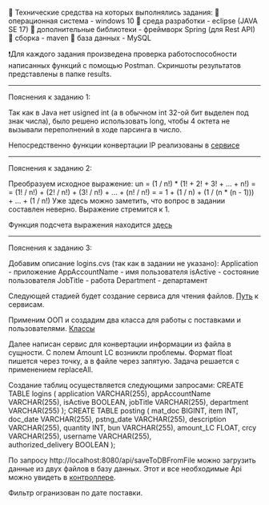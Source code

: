 🚩 Технические средства на которых выполнялись задания:
	🔸 операционная система - windows 10
	🔸 среда разработки - eclipse (JAVA SE 17)
	🔸 дополнительные библиотеки - фреймворк Spring (для Rest API)
	🔸 сборка - maven
	🔸 база данных - MySQL

❗Для каждого задания произведена проверка работоспособности
написанных функций с помощью Postman. 
Скриншоты результатов представлены в папке results.
_____________________________________________________________________________

Пояснения к заданию 1:

Так как в Java нет usigned int (а в обычном int 32-ой бит выделен под знак
числа), было решено использовать long, чтобы 4 октета не вызывали переполнений
в ходе парсинга в число.

Непосредственно функции конвертации IP реализованы в [сервисе](task1/src/main/java/com/hil/task1/service/serviceGettingIP.java)
______________________________________________________________________________

Пояснения к заданию 2:

Преобразуем исходное выражение:
un = (1 / n!) * (1! + 2! + 3! + ... + n!) =
= (1! / n!) + (2! / n!) + (3! / n!) + ... + (n! / n!) =
= 1 + (1 / n) + (1 / (n * (n - 1))) + ... + (1 / n!)
Уже здесь можно заметить, что вопрос в задании составлен неверно.
Выражение стремится к 1.

Функция подсчета выражения находится [здесь](task2/src/main/java/com/hil/task2/service/ServiceCountingExpression.java)
______________________________________________________________________________

Пояснения к заданию 3:

Добавим описание logins.cvs (так как в задании не указано):
Application - приложение
AppAccountName - имя пользователя
isActive - состояние пользователя
JobTitle - работа
Department - департамент

Следующей стадией будет создание сервиса для чтения файлов.
[Путь](task3/src/main/java/com/hil/task3/service) к сервисам.

Применим ООП и создадим два класса для работы с поставками и пользователями.
[Классы](https://github.com/N1kman/A1.Tasks/tree/master/task3/src/main/java/com/hil/task3/entity)

Далее написан сервис для конвертации информации из файла в сущности.
С полем Amount LC возникли проблемы. Формат float пишется через точку, 
а в файле через запятую. Задача решается с применением replaceAll.

Создание таблиц осуществляется следующими запросами:
CREATE TABLE logins (
    application VARCHAR(255),
    appAccountName VARCHAR(255),
    isActive BOOLEAN,
    jobTitle VARCHAR(255),
    department VARCHAR(255)
);
CREATE TABLE posting (
    mat_doc BIGINT,
    item INT,
    doc_date VARCHAR(255),
    pstng_date VARCHAR(255),
    description VARCHAR(255),
    quantity INT,
    bun VARCHAR(255),
    amount_LC FLOAT,
    crcy VARCHAR(255),
    username VARCHAR(255),  
    authorized_delivery BOOLEAN
);

По запросу http://localhost:8080/api/saveToDBFromFile можно загрузить
данные из двух файлов в базу данных.
Этот и все необходимые Api можно увидеть в [контроллере](task3/src/main/java/com/hil/task3/controller).

Фильтр огранизован по дате поставки.

